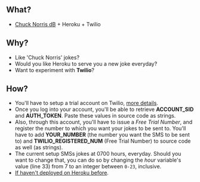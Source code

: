 ## What?
*  [Chuck Norris dB](http://www.icndb.com/) + Heroku + Twilio

## Why?
*  Like 'Chuck Norris' jokes?
*  Would you like Heroku to serve you a new joke everyday?
*  Want to experiment with __Twilio__?

## How?
*  You'll have to setup a trial account on Twilio, [more details](https://www.twilio.com/help/faq/twilio-basics/how-does-twilios-free-trial-work).
*  Once you log into your account, you'll be able to retrieve **ACCOUNT_SID** and **AUTH_TOKEN**. Paste these values in source code as strings.
*  Also, through this account, you'll have to issue a *Free Trial Number*, and register the number to which you want your jokes to be sent to. You'll have to add **YOUR_NUMBER** (the number you want the SMS to be sent to) and **TWILIO_REGISTERED_NUM** (Free Trial Number) to source code as well (as strings).
*  The current setup SMSs jokes at 0700 hours, everyday. Should you want to change that, you can do so by changing the *hour* variable's value (line 33) from 7 to an integer between `0-23`, inclusive.
*  [If haven't deployed on Heroku before](https://devcenter.heroku.com/articles/getting-started-with-python).

